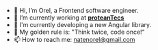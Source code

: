 - 👋 Hi, I’m Orel, a Frontend software engineer. 
- 💼 I’m currently working at **[proteanTecs](https://www.proteantecs.com)**
- 🌱 I'm currently developing a new Angular library.
- 🚀 My golden rule is: "Think twice, code once!"
- 📫 How to reach me: natenorel@gmail.com

<!---
orelnatan/orelnatan is a ✨ special ✨ repository because its `README.md` (this file) appears on your GitHub profile.
You can click the Preview link to take a look at your changes.
--->
